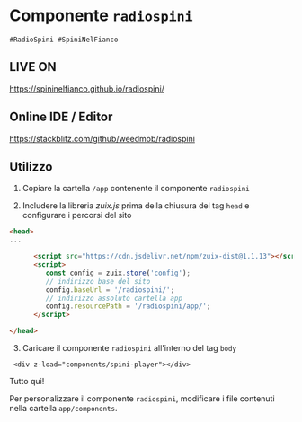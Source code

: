 # Componente `radiospini`

`#RadioSpini #SpiniNelFianco`

## LIVE ON

https://spininelfianco.github.io/radiospini/

## Online IDE / Editor

https://stackblitz.com/github/weedmob/radiospini

## Utilizzo

1. Copiare la cartella `/app` contenente il componente `radiospini`

2. Includere la libreria _zuix.js_ prima della chiusura del tag `head` e configurare i percorsi del sito

```html
<head>
...

      <script src="https://cdn.jsdelivr.net/npm/zuix-dist@1.1.13"></script>
      <script>
         const config = zuix.store('config');
         // indirizzo base del sito
         config.baseUrl = '/radiospini/';
         // indirizzo assoluto cartella app
         config.resourcePath = '/radiospini/app/';
      </script>

</head>
```

3. Caricare il componente `radiospini` all'interno del tag `body`

```
 <div z-load="components/spini-player"></div>
```

Tutto qui!

Per personalizzare il componente `radiospini`, modificare i file contenuti nella cartella `app/components`.
